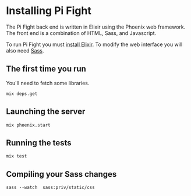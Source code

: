 # Installing Pi Fight

The Pi Fight back end is written in Elixir using the Phoenix web framework.
The front end is a combination of HTML, Sass, and Javascript.

To run Pi Fight you must [install Elixir](http://elixir-lang.org/getting_started/1.html).  To modify the web interface you
will also need [Sass](http://sass-lang.com/install).

## The first time you run

You'll need to fetch some libraries.

    mix deps.get

## Launching the server

    mix phoenix.start

## Running the tests

    mix test

## Compiling your Sass changes

    sass --watch  sass:priv/static/css
